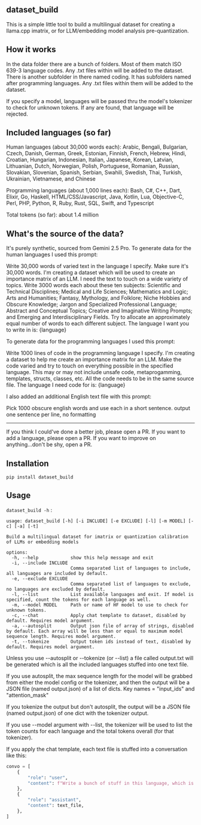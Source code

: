 ## dataset_build

This is a simple little tool to build a multilingual dataset for creating a llama.cpp imatrix, or for LLM/embedding model analysis pre-quantization.

## How it works

In the data folder there are a bunch of folders. Most of them match ISO 639-3 language codes. Any .txt files within will be added to the dataset. There is another subfolder in there named coding. It has subfolders named after programming languages. Any .txt files within them will be added to the dataset.

If you specify a model, languages will be passed thru the model's tokenizer to check for unknown tokens. If any are found, that language will be rejected.

## Included languages (so far)

Human languages (about 30,000 words each): Arabic, Bengali, Bulgarian, Czech, Danish, German, Greek, Estonian, Finnish, French, Hebrew, Hindi, Croatian, Hungarian, Indonesian, Italian, Japanese, Korean, Latvian, Lithuanian, Dutch, Norwegian, Polish, Portuguese, Romanian, Russian, Slovakian, Slovenian, Spanish, Serbian, Swahili, Swedish, Thai, Turkish, Ukrainian, Vietnamese, and Chinese

Programming languages (about 1,000 lines each): Bash, C#, C++, Dart, Elixir, Go, Haskell, HTML/CSS/Javascript, Java, Kotlin, Lua, Objective-C, Perl, PHP, Python, R, Ruby, Rust, SQL, Swift, and Typescript

Total tokens (so far): about 1.4 million

## What's the source of the data?

It's purely synthetic, sourced from Gemini 2.5 Pro. To generate data for the human languages I used this prompt: 

Write 30,000 words of varied text in the language I specify. Make sure it's 30,000 words. I'm creating a dataset which will be used to create an importance matrix of an LLM. I need the text to touch on a wide variety of topics. Write 3000 words each about these ten subjects: Scientific and Technical Disciplines; Medical and Life Sciences; Mathematics and Logic; Arts and Humanities; Fantasy, Mythology, and Folklore; Niche Hobbies and Obscure Knowledge; Jargon and Specialized Professional Language; Abstract and Conceptual Topics; Creative and Imaginative Writing Prompts; and Emerging and Interdisciplinary Fields. Try to allocate an approximately equal number of words to each different subject. The language I want you to write in is: {language}

To generate data for the programming languages I used this prompt:

Write 1000 lines of code in the programming language I specify. I'm creating a dataset to help me create an importance matrix for an LLM. Make the code varied and try to touch on everything possible in the specified language. This may or may not include unsafe code, metaprogamming, templates, structs, classes, etc. All the code needs to be in the same source file. The language I need code for is: {language}

I also added an additional English text file with this prompt:

Pick 1000 obscure english words and use each in a short sentence. output one sentence per line, no formatting

---

If you think I could've done a better job, please open a PR. If you want to add a language, please open a PR. If you want to improve on anything...don't be shy, open a PR.

## Installation

`pip install dataset_build`

## Usage

`dataset_build -h` :
```
usage: dataset_build [-h] [-i INCLUDE] [-e EXCLUDE] [-l] [-m MODEL] [-c] [-a] [-t]

Build a multilingual dataset for imatrix or quantization calibration of LLMs or embedding models

options:
  -h, --help            show this help message and exit
  -i, --include INCLUDE
                        Comma separated list of languages to include, all languages are included by default.
  -e, --exclude EXCLUDE
                        Comma separated list of languages to exclude, no languages are excluded by default.
  -l, --list            List available languages and exit. If model is specified, count the tokens for each language as well.
  -m, --model MODEL     Path or name of HF model to use to check for unknown tokens.
  -c, --chat            Apply chat template to dataset, disabled by default. Requires model argument.
  -a, --autosplit       Output json file of array of strings, disabled by default. Each array will be less than or equal to maximum model sequence length. Requires model argument.     
  -t, --tokenize        Output token ids instead of text, disabled by default. Requires model argument.
```

Unless you use --autosplit or --tokenize (or --list) a file called output.txt will be generated which is all the included languages stuffed into one text file.

If you use autosplit, the max sequence length for the model will be grabbed from either the model config or the tokenizer, and then the output will be a JSON file (named output.json) of a list of dicts. Key names = "input_ids" and "attention_mask"

If you tokenize the output but don't autosplit, the output will be a JSON file (named output.json) of one dict with the tokenizer output.

If you use --model argument with --list, the tokenizer will be used to list the token counts for each language and the total tokens overall (for that tokenizer).

If you apply the chat template, each text file is stuffed into a conversation like this:

```python
convo = [
    {
        "role": "user",
        "content": f"Write a bunch of stuff in this language, which is either an ISO 639-3 language code or a programming language: {lang}",
    },
    {
        "role": "assistant",
        "content": text_file,
    },
]
```